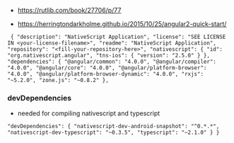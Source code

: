 - https://rutlib.com/book/27706/p/77

 - https://herringtondarkholme.github.io/2015/10/25/angular2-quick-start/

``
{
  "description": "NativeScript Application",
  "license": "SEE LICENSE IN <your-license-filename>",
  "readme": "NativeScript Application",
  "repository": "<fill-your-repository-here>",
  "nativescript": {
    "id": "org.nativescript.angular",
    "tns-ios": {
      "version": "2.5.0"
    }
  },
  "dependencies": {
    "@angular/common": "4.0.0",
    "@angular/compiler": "4.0.0",
    "@angular/core": "4.0.0",
    "@angular/platform-browser": "4.0.0",
    "@angular/platform-browser-dynamic": "4.0.0",
    "rxjs": "~5.2.0",
    "zone.js": "~0.8.2"
  },``

### devDependencies
 - needed for compiling nativescript and typescript


  ``
   "devDependencies": {
    "nativescript-dev-android-snapshot": "^0.*.*",
    "nativescript-dev-typescript": "~0.3.5",
    "typescript": "~2.1.0"
  }
}
``
